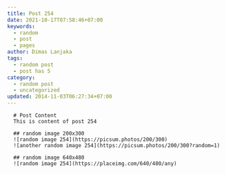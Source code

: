 ```yaml
---
title: Post 254
date: 2021-10-17T07:58:46+07:00
keywords:
  - random
  - post
  - pages
author: Dimas Lanjaka
tags:
  - random post
  - post has 5
category:
  - random post
  - uncategorized
updated: 2014-11-03T06:27:34+07:00
---
```


      # Post Content
      This is content of post 254

      ## random image 200x300
      ![random image 254](https://picsum.photos/200/300)
      ![another random image 254](https://picsum.photos/200/300?random=1)

      ## random image 640x480
      ![random image 254](https://placeimg.com/640/480/any)
      